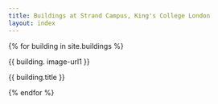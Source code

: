 ```yaml
---
title: Buildings at Strand Campus, King's College London
layout: index
---
```



<!-- 首页预览部分 -->
{% for building in site.buildings %}
<p>{{ building. image-url1 }}</p> <!-- 首页头图 -->
<p>{{ building.title }}</p>
{% endfor %}

